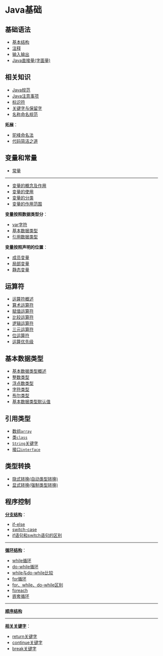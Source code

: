 # Java基础

## 基础语法

- [基本结构](Basic_Grammar/structure.md)
- [注释](Basic_Grammar/comment.md)
- [输入输出](Basic_Grammar/in_out.md)
- [Java直接量(字面量)](Basic_Grammar/java_directly.md)

## 相关知识

- [Java规范](standard.md)
- [Java注意事项](attention.md)
- [标识符](identifier.md)
- [关键字与保留字](keyword.md)
- [名称命名规范](naming.md)

**拓展**：

- [驼峰命名法](hump_nomenclature.md)
- [代码简洁之道](https://note.youdao.com/s/POC2pKeI)

## 变量和常量

- [常量](Constants/README.md)

------

- [变量的概念及作用](Variables/variables_concept.md)
- [变量的使用](Variables/usage.md)
- [变量的分类](Variables/classification.md)
- [变量的作用范围](Variables/variables_scope.md)

**变量按照数据类型分**：

- [var字符](Variables/var.md)
- [基本数据类型](Primitive_Types/README.md)
- [引用数据类型](Reference_Types/README.md)

**变量按照声明的位置**：

- [成员变量](Variables/member_variable.md)
- [局部变量](Variables/local_variable.md)
- [静态变量](Variables/static_variable.md)

## 运算符

- [运算符概述](Operator/README.md)
- [算术运算符](Operator/arithmetic_operators.md)
- [赋值运算符](Operator/assignment_operators.md)
- [比较运算符](Operator/comparison_operators.md)
- [逻辑运算符](Operator/logical_operators.md)
- [三元运算符](Operator/ternary_operators.md)
- [位运算符](Operator/bitwise_operators.md)
- [运算优先级](Operator/priority.md)

## 基本数据类型

- [基本数据类型概述](Primitive_Types/README.md)
- [整数类型](Primitive_Types/integral_type.md)
- [浮点数类型](Primitive_Types/floating_type.md)
- [字符类型](Primitive_Types/character_type.md)
- [布尔类型](Primitive_Types/boolean_type.md)
- [基本数据类型默认值](Primitive_Types/default.md)

## 引用类型

- [数组`array`](Reference_Types/Array/README.md)
- [类`class`](../Advanced/Object_Oriented/Class/README.md)
- [`String`关键字](../Advanced/Object_Oriented/Class/String/README.md)
- [接口`interface`](../Advanced/Object_Oriented/Interface/README.md)

## 类型转换

- [隐式转换(自动类型转换)](Type_Casting/automatic_type_conversion.md)
- [显式转换(强制类型转换)](Type_Casting/type_cast.md)

## 程序控制

[**分支结构**](Process_Control/Branch_Structure/README.md)：

- [if-else](Process_Control/Branch_Structure/if_else.md)
- [switch-case](Process_Control/Branch_Structure/switch_case.md)
- [if语句和switch语句的区别](Process_Control/Branch_Structure/difference.md)

------

[**循环结构**](Process_Control/Loop_Structure/README.md)：

- [while循环](Process_Control/Loop_Structure/while.md)
- [do-while循环](Process_Control/Loop_Structure/do_while.md)
- [while与do-while比较](Process_Control/Loop_Structure/compare.md)
- [for循环](Process_Control/Loop_Structure/for.md)
- [for、while、do-while区别](Process_Control/Loop_Structure/difference.md)
- [foreach](Process_Control/Loop_Structure/foreach.md)
- [嵌套循环](Process_Control/Loop_Structure/nested_loops.md)

------

[**顺序结构**](Process_Control/Sequence_Structure/README.md)

------

[**相关关键字**](Process_Control/KeyWord/README.md)：

- [return关键字](Process_Control/KeyWord/return.md)
- [continue关键字](Process_Control/KeyWord/continue.md)
- [break关键字](Process_Control/KeyWord/break.md)

